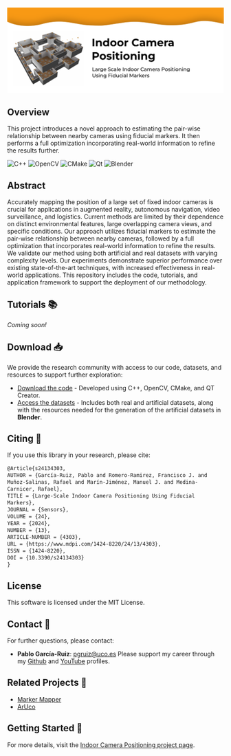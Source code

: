 ![Front Image](frontImage.png)

## Overview
This project introduces a novel approach to estimating the pair-wise relationship between nearby cameras using fiducial markers. It then performs a full optimization incorporating real-world information to refine the results further.


![C++](https://img.shields.io/badge/-C++-00599C?style=flat-square&logo=c)
![OpenCV](https://img.shields.io/badge/-OpenCV-5C3EE8?style=flat-square&logo=OpenCV)
![CMake](https://img.shields.io/badge/CMake-%23008FBA.svg?style=for-the-badge&logo=cmake&logoColor=white)
![Qt](https://img.shields.io/badge/Qt-%23217346.svg?style=for-the-badge&logo=Qt&logoColor=white)
![Blender](https://img.shields.io/badge/blender-%23F5792A.svg?style=for-the-badge&logo=blender&logoColor=white)

## Abstract
Accurately mapping the position of a large set of fixed indoor cameras is crucial for applications in augmented reality, autonomous navigation, video surveillance, and logistics. Current methods are limited by their dependence on distinct environmental features, large overlapping camera views, and specific conditions. Our approach utilizes fiducial markers to estimate the pair-wise relationship between nearby cameras, followed by a full optimization that incorporates real-world information to refine the results. We validate our method using both artificial and real datasets with varying complexity levels. Our experiments demonstrate superior performance over existing state-of-the-art techniques, with increased effectiveness in real-world applications. This repository includes the code, tutorials, and application framework to support the deployment of our methodology.

## Tutorials 📚
*Coming soon!*

## Download 📥
We provide the research community with access to our code, datasets, and resources to support further exploration:

- [Download the code](https://sourceforge.net/projects/indoor-camera-positioning/) - Developed using C++, OpenCV, CMake, and QT Creator.
- [Access the datasets](https://sourceforge.net/projects/indoor-camera-positioning-data/) - Includes both real and artificial datasets, along with the resources needed for the generation of the artificial datasets in **Blender**.

## Citing 📄
If you use this library in your research, please cite:

```
@Article{s24134303,
AUTHOR = {García-Ruiz, Pablo and Romero-Ramirez, Francisco J. and Muñoz-Salinas, Rafael and Marín-Jiménez, Manuel J. and Medina-Carnicer, Rafael},
TITLE = {Large-Scale Indoor Camera Positioning Using Fiducial Markers},
JOURNAL = {Sensors},
VOLUME = {24},
YEAR = {2024},
NUMBER = {13},
ARTICLE-NUMBER = {4303},
URL = {https://www.mdpi.com/1424-8220/24/13/4303},
ISSN = {1424-8220},
DOI = {10.3390/s24134303}
}
```

## License
This software is licensed under the MIT License.

## Contact 📧
For further questions, please contact:
- **Pablo García-Ruiz**: pgruiz@uco.es
Please support my career through my [Github](https://github.com/pabgaru) and [YouTube](https://www.youtube.com/channel/UChmAOYqpthYZoGQ8GW4u2kQ) profiles.

## Related Projects 🔗
- [Marker Mapper](https://www.uco.es/investiga/grupos/ava/portfolio/marker-mapper/)
- [ArUco](https://www.uco.es/investiga/grupos/ava/portfolio/aruco/)


## Getting Started 🚀
For more details, visit the [Indoor Camera Positioning project page](https://www.uco.es/investiga/grupos/ava/portfolio/indoor-camera-positioning/).
